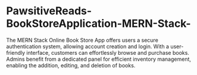 # PawsitiveReads-BookStoreApplication-MERN-Stack-
The MERN Stack Online Book Store App offers users a secure authentication system, allowing account creation and login. With a user-friendly interface, customers can effortlessly browse and purchase books. Admins benefit from a dedicated panel for efficient inventory management, enabling the addition, editing, and deletion of books. 
